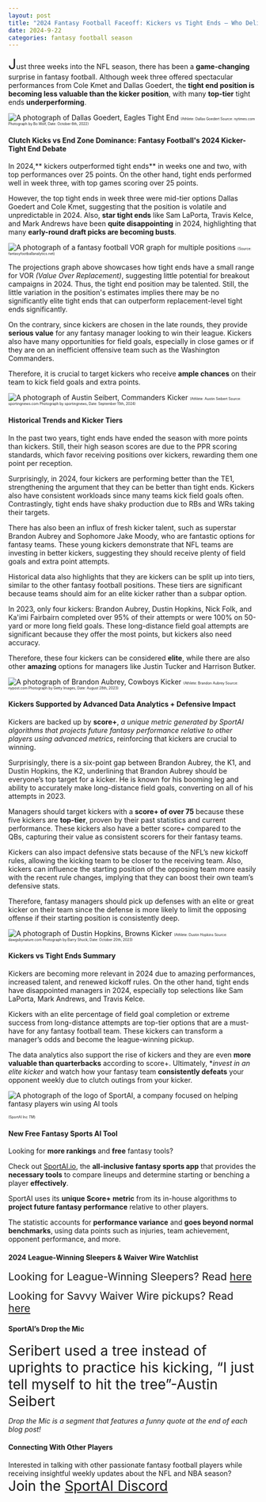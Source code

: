```yaml
---
layout: post
title: "2024 Fantasy Football Faceoff: Kickers vs Tight Ends – Who Delivers?"
date: 2024-9-22
categories: fantasy football season
---
```


<span style="font-size:2em;">J</span>ust three weeks into the NFL season, there has been a **game-changing** surprise in fantasy football. Although week three offered spectacular performances from Cole Kmet and Dallas Goedert, the **tight end position is becoming less valuable than the kicker position**, with many **top-tier** tight ends **underperforming**. 

![A photograph of Dallas Goedert, Eagles Tight End](https://cdn.theathletic.com/app/uploads/2022/10/05224941/GettyImages-1427296541-scaled.jpg)
<span style="font-size:0.5em;">(Athlete: Dallas Goedert Source: nytimes.com Photograph by Bo Wolf, Date: October 6th, 2022)</span> 

#### Clutch Kicks vs End Zone Dominance: Fantasy Football's 2024 Kicker-Tight End Debate

In 2024,** kickers outperformed tight ends** in weeks one and two, with top performances over 25 points. On the other hand, tight ends performed well in week three, with top games scoring over 25 points. 

However, the top tight ends in week three were mid-tier options Dallas Goedert and Cole Kmet, suggesting that the position is volatile and unpredictable in 2024. Also, **star tight ends** like Sam LaPorta, Travis Kelce, and Mark Andrews have been **quite disappointing** in 2024, highlighting that many **early-round draft picks are becoming busts**.

![A photograph of a fantasy football VOR graph for multiple positions](https://i0.wp.com/fantasyfootballanalytics.net/wp-content/uploads/2024/08/vor_box.png?w=1480&ssl=1)
<span style="font-size:0.5em;">(Source: fantasyfootballanalytics.net)</span>

The projections graph above showcases how tight ends have a small range for VOR *(Value Over Replacement)*, suggesting little potential for breakout campaigns in 2024. Thus, the tight end position may be talented. Still, the little variation in the position's estimates implies there may be no significantly elite tight ends that can outperform replacement-level tight ends significantly. 

On the contrary, since kickers are chosen in the late rounds, they provide **serious value** for any fantasy manager looking to win their league. Kickers also have many opportunities for field goals, especially in close games or if they are on an inefficient offensive team such as the Washington Commanders. 

Therefore, it is crucial to target kickers who receive **ample chances** on their team to kick field goals and extra points. 

![A photograph of Austin Seibert, Commanders Kicker](https://library.sportingnews.com/styles/crop_style_16_9_desktop/s3/2024-09/GettyImages-2172188996.jpg?h=8aeee089&itok=uis1ijn)
<span style="font-size:0.5em;">(Athlete: Austin Seibert Source: sportingnews.com Photograph by sportingnews, Date: September 15th, 2024)</span> 

#### Historical Trends and Kicker Tiers

In the past two years, tight ends have ended the season with more points than kickers. Still, their high season scores are due to the PPR scoring standards, which favor receiving positions over kickers, rewarding them one point per reception. 

Surprisingly, in 2024, four kickers are performing better than the TE1, strengthening the argument that they can be better than tight ends. Kickers also have consistent workloads since many teams kick field goals often. Contrastingly, tight ends have shaky production due to RBs and WRs taking their targets. 

There has also been an influx of fresh kicker talent, such as superstar Brandon Aubrey and Sophomore Jake Moody, who are fantastic options for fantasy teams. These young kickers demonstrate that NFL teams are investing in better kickers, suggesting they should receive plenty of field goals and extra point attempts. 

Historical data also highlights that they are kickers can be split up into tiers, similar to the other fantasy football positions. These tiers are significant because teams should aim for an elite kicker rather than a subpar option. 

In 2023, only four kickers: Brandon Aubrey, Dustin Hopkins, Nick Folk, and Ka'imi Fairbairn completed over 95% of their attempts or were 100% on 50-yard or more long field goals. These long-distance field goal attempts are significant because they offer the most points, but kickers also need accuracy. 

Therefore, these four kickers can be considered **elite**, while there are also other **amazing** options for managers like Justin Tucker and Harrison Butker.

![A photograph of Brandon Aubrey, Cowboys Kicker](https://nypost.com/wp-content/uploads/sites/2/2023/08/1641485103.jpg?w=1024)
<span style="font-size:0.5em;">(Athlete: Brandon Aubrey Source: nypost.com Photograph by Getty Images, Date: August 28th, 2023)</span> 

#### Kickers Supported by Advanced Data Analytics + Defensive Impact 

Kickers are backed up by **score+**, *a unique metric generated by SportAI algorithms that projects future fantasy performance relative to other players using advanced metrics*, reinforcing that kickers are crucial to winning. 

Surprisingly, there is a six-point gap between Brandon Aubrey, the K1, and Dustin Hopkins, the K2, underlining that Brandon Aubrey should be everyone’s top target for a kicker. He is known for his booming leg and ability to accurately make long-distance field goals, converting on all of his attempts in 2023. 

Managers should target kickers with a **score+ of over 75** because these five kickers are **top-tier**, proven by their past statistics and current performance. These kickers also have a better score+ compared to the QBs, capturing their value as consistent scorers for their fantasy teams. 

Kickers can also impact defensive stats because of the NFL’s new kickoff rules, allowing the kicking team to be closer to the receiving team. Also, kickers can influence the starting position of the opposing team more easily with the recent rule changes, implying that they can boost their own team’s defensive stats. 

Therefore, fantasy managers should pick up defenses with an elite or great kicker on their team since the defense is more likely to limit the opposing offense if their starting position is consistently deep. 

![A photograph of Dustin Hopkins, Browns Kicker](https://cdn.vox-cdn.com/thumbor/aTcBcO5YelQR7u0V_kmbRGnUvrg=/1400x1400/filters:format(jpeg)/cdn.vox-cdn.com/uploads/chorus_asset/file/25017914/1697148668.jpg)
<span style="font-size:0.5em;">(Athlete: Dustin Hopkins Source: dawgsbynature.com Photograph by Barry Shuck, Date: October 20th, 2023)</span> 

#### Kickers vs Tight Ends Summary

Kickers are becoming more relevant in 2024 due to amazing performances, increased talent, and renewed kickoff rules. On the other hand, tight ends have disappointed managers in 2024, especially top selections like Sam LaPorta, Mark Andrews, and Travis Kelce. 

Kickers with an elite percentage of field goal completion or extreme success from long-distance attempts are top-tier options that are a must-have for any fantasy football team. These kickers can transform a manager’s odds and become the league-winning pickup. 

The data analytics also support the rise of kickers and they are even **more valuable than quarterbacks** according to score+. Ultimately, **invest in an elite kicker* and watch how your fantasy team **consistently defeats** your opponent weekly due to clutch outings from your kicker. 

![A photograph of the logo of SportAI, a company focused on helping fantasy players win using AI tools](https://miro.medium.com/v2/resize:fit:908/format:webp/0*XJQxNj4js71Q1nRN) 

<span style="font-size:0.5em;">(SportAI Inc *TM*)</span>

#### New Free Fantasy Sports AI Tool

Looking for **more rankings** and **free** fantasy tools? 

Check out [SportAI.io](https://sportai.io/), the **all-inclusive fantasy sports app** that provides the **necessary tools** to compare lineups and determine starting or benching a player **effectively**. 

SportAI uses its **unique Score+ metric** from its in-house algorithms to **project future fantasy performance** relative to other players. 

The statistic accounts for **performance variance** and **goes beyond normal benchmarks**, using data points such as injuries, team achievement, opponent performance, and more.

#### 2024 League-Winning Sleepers & Waiver Wire Watchlist
<span style="font-size:1.5em;">Looking for League-Winning Sleepers? Read [here](https://sportai.io/fantasy/football/draft/2024/08/02/NFL-Fantasy-Football-League-Winning-Breakouts-Sleepers.html)</span>

<span style="font-size:1.5em;">Looking for Savvy Waiver Wire pickups? Read [here](https://sportai.io/fantasy/football/2024/08/31/NFL-Fantasy-Football-Waiver-Wire-Bounce-Back-Comeback-Watchlist.html)</span>

#### SportAI’s Drop the Mic 
<span style="font-size:2em;">Seribert used a tree instead of uprights to practice his kicking, “I just tell myself to hit the tree”-Austin Seibert</span>

*Drop the Mic is a segment that features a funny quote at the end of each blog post!*

#### Connecting With Other Players

Interested in talking with other passionate fantasy football players while receiving insightful weekly updates about the NFL and NBA season? <span style="font-size:2em;">Join the [SportAI Discord](https://discord.gg/YeaMrNGnu7)</span>
